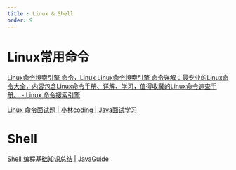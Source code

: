 ```yaml
---
title : Linux & Shell
order: 9
---
```


# Linux常用命令

[Linux命令搜索引擎 命令，Linux Linux命令搜索引擎 命令详解：最专业的Linux命令大全，内容包含Linux命令手册、详解、学习，值得收藏的Linux命令速查手册。 - Linux 命令搜索引擎](https://wangchujiang.com/linux-command/)



[Linux 命令面试题 | 小林coding | Java面试学习](https://xiaolincoding.com/interview/linux.html#linux的常用命令了解过哪些)

# Shell

[Shell 编程基础知识总结 | JavaGuide](https://javaguide.cn/cs-basics/operating-system/shell-intro.html)
